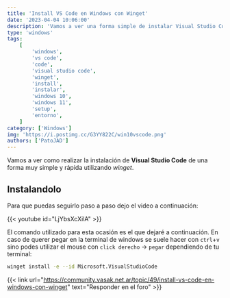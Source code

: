 ```yaml
---
title: 'Install VS Code en Windows con Winget'
date: '2023-04-04 10:06:00'
description: 'Vamos a ver una forma simple de instalar Visual Studio Code en Windows 10 o 11 usando winget'
type: 'windows'
tags:
    [
        'windows',
        'vs code',
        'code',
        'visual studio code',
        'winget',
        'install',
        'instalar',
        'windows 10',
        'windows 11',
        'setup',
        'entorno',
    ]
category: ['Windows']
img: 'https://i.postimg.cc/G3YY822C/win10vscode.png'
authors: ['PatoJAD']
---
```


Vamos a ver como realizar la instalación de **Visual Studio Code** de una forma muy simple y rápida utilizando _winget_.

## Instalandolo

Para que puedas seguirlo paso a paso dejo el video a continuación:

{{< youtube id="LjYbsXcXilA" >}}

El comando utilizado para esta ocasión es el que dejaré a continuación. En caso de querer pegar en la terminal de windows se suele hacer con `ctrl`+`v` sino podes utilizar el mouse con `click derecho` -> `pegar` dependiendo de tu terminal:

```bash
winget install -e --id Microsoft.VisualStudioCode
```

{{< link url="https://community.vasak.net.ar/topic/49/install-vs-code-en-windows-con-winget" text="Responder en el foro" >}}
